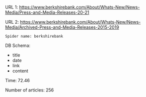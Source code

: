 URL 1: https://www.berkshirebank.com/About/Whats-New/News-Media/Press-and-Media-Releases-20-21

URL 2: https://www.berkshirebank.com/About/Whats-New/News-Media/Archived-Press-and-Media-Releases-2015-2019

    Spider name: berkshirebank

DB Schema:
- title
- date
- link
- content

Time: 72.46

Number of articles: 256
